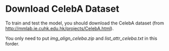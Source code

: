 # Download CelebA Dataset

To train and test the model, you should download the CelebA dataset (from http://mmlab.ie.cuhk.edu.hk/projects/CelebA.html).

You only need to put *img_align_celeba.zip* and *list_attr_celeba.txt* in this forder.